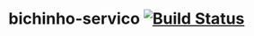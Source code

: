# bichinho-servico [![Build Status](https://travis-ci.org/arena-peanut/bichinho-service.svg?branch=master)](https://travis-ci.org/arena-peanut/bichinho-service)
